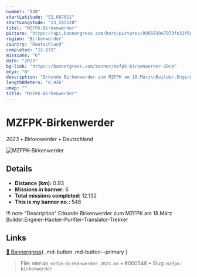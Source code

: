 ```yaml
---
nummer: "548"
startLatitude: "52,687011"
startLongitude: "13,282528"
titel: "MZFPK-Birkenwerder"
picture: "https://api.bannergress.com/bnrs/pictures/8965839e7973fe31f6de0b7f9ce72fe5"
region: "Birkenwerder"
country: "Deutschland"
completed: "12.132"
missions: "6"
date: "2023"
bg-link: "https://bannergress.com/banner/mzfpk-birkenwerder-20c4"
onyx: "0"
description: "Erkunde Birkenwerder zum MZFPK am 18.März\nBuilder.Enginer-Hacker-Purifier-Translator-Trekker"
lengthKMeters: "0,926"
umap: ""
title: "MZFPK-Birkenwerder"
---
```

# MZFPK-Birkenwerder

*2023* • Birkenwerder • Deutschland

![MZFPK-Birkenwerder](https://api.bannergress.com/bnrs/pictures/8965839e7973fe31f6de0b7f9ce72fe5)

## Details
- **Distance (km):** 0.93
- **Missions in banner:** 6
- **Total missions completed:** 12.132
- **This is my banner no.:** 548


!!! note "Description"
    Erkunde Birkenwerder zum MZFPK am 18.März
Builder.Enginer-Hacker-Purifier-Translator-Trekker



## Links
[🔗 Bannergress](https://bannergress.com/banner/mzfpk-birkenwerder-20c4){ .md-button .md-button--primary }



> File: `000548_mzfpk-birkenwerder_2023.md` • #000548 • Slug: `mzfpk-birkenwerder`
